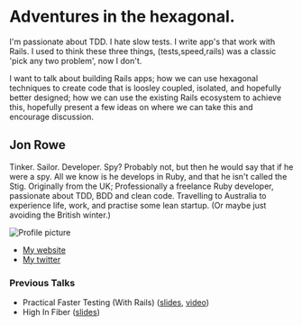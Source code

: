 # Adventures in the hexagonal.

I'm passionate about TDD. I hate slow tests. I write app's that work
with Rails. I used to think these three things, (tests,speed,rails) was
a classic 'pick any two problem', now I don't.

I want to talk about building Rails apps; how we can use
hexagonal techniques to create code that is loosley coupled,
isolated, and hopefully better designed; how we can use the existing
Rails ecosystem to achieve this, hopefully present a few ideas on where
we can take this and encourage discussion.

## Jon Rowe

Tinker. Sailor. Developer. Spy? Probably not, but then he would say that
if he were a spy. All we know is he develops in Ruby, and that he isn't
called the Stig. Originally from the UK; Professionally a freelance Ruby
developer, passionate about TDD, BDD and clean code. Travelling to
Australia to experience life, work, and practise some lean startup. (Or
maybe just avoiding the British winter.)

![Profile picture](http://www.gravatar.com/avatar/d79fc498d7a5b2ce12180890247476f0.png?s=200)

- [My website](http://jonrowe.co.uk)
- [My twitter](https://twitter.com/JonRowe)

### Previous Talks
- Practical Faster Testing (With Rails) ([slides](https://speakerdeck.com/u/jonrowe/p/practical-faster-testing-with-rails), [video](http://vimeo.com/45474361))
- High In Fiber ([slides](http://highinfiber-shrug.heroku.com/))
